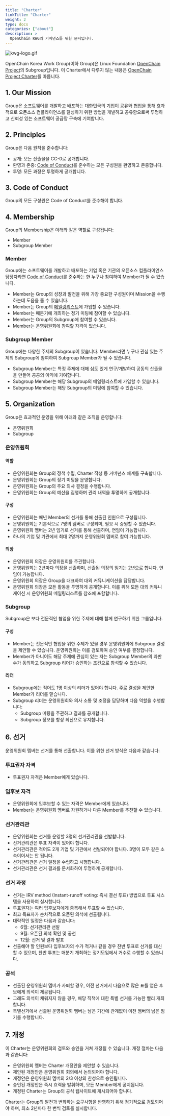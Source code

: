 ```yaml
---
title: "Charter"
linkTitle: "Charter"
weight: 2
type: docs
categories: ["about"]
description: >
  OpenChain KWG의 거버넌스를 위한 문서입니다.
---
```


 ![kwg-logo.gif](../kwg-logo.gif) 

OpenChain Korea Work Group(이하 Group)은 Linux Foundation [OpenChain Project](https://openchainproject.org/)의 Subgroup입니다. 이 Charter에서 다루지 않는 내용은 [OpenChain Project Charter](https://github.com/OpenChain-Project/Project-Charter-And-Agreements/tree/master/Project-Charter)를 따릅니다.

## 1. Our Mission

Group은 소프트웨어를 개발하고 배포하는 대한민국의 기업이 공유와 협업을 통해 효과적으로 오픈소스 컴플라이언스를 달성하기 위한 방법을 개발하고 공유함으로써 투명하고 신뢰성 있는 소프트웨어 공급망 구축에 기여합니다.

## 2. Principles

Group은 다음 원칙을 준수합니다:

- 공개: 모든 산출물을 CC-0로 공개합니다.
- 환영과 존중: [Code of Conduct](../CodeofConduct/)를 준수하는 모든 구성원을 환영하고 존중합니다.
- 투명: 모든 과정은 투명하게 공개합니다.

## 3. Code of Conduct

Group의 모든 구성원은 Code of Conduct를 준수해야 합니다.

## 4. Membership

Group의 Membership은 아래와 같은 역할로 구성됩니다:

- Member
- Subgroup Member

### Member

Group에는 소프트웨어를 개발하고 배포하는 기업 혹은 기관의 오픈소스 컴플라이언스 담당자라면 [Code of Conduct](../CodeofConduct/)를 준수하는 한 누구나 참여하여 Member가 될 수 있습니다.

- Member는 Group의 성장과 발전을 위해 가장 중요한 구성원이며 Mission을 수행하는데 도움을 줄 수 있습니다.
- Member는 Group의 [메일링리스트](https://lists.openchainproject.org/g/korea-wg)에 가입할 수 있습니다.
- Member는 매분기에 개최하는 정기 미팅에 참여할 수 있습니다.
- Member는 Group의 Subgroup에 참여할 수 있습니다.
- Member는 운영위원회에 참여할 자격이 있습니다.

### Subgroup Member

Group에는 다양한 주제의 Subgroup이 있습니다. Member라면 누구나 관심 있는 주제의 Subgroup에 참여하여 Subgroup Member가 될 수 있습니다.

- Subgroup Member는 특정 주제에 대해 심도 있게 연구/개발하여 공동의 산출물을 만들어 공공의 이익에 기여합니다.
- Subgroup Member는 해당 Subgroup의 메일링리스트에 가입할 수 있습니다.
- Subgroup Member는 해당 Subgroup의 미팅에 참여할 수 있습니다.

## 5. Organization

Group은 효과적인 운영을 위해 아래와 같은 조직을 운영합니다:

- 운영위원회
- Subgroup

### 운영위원회

#### 역할

- 운영위원회는 Group의 정책 수립, Charter 작성 등 거버넌스 체계를 구축합니다.
- 운영위원회는 Group의 정기 미팅을 운영합니다.
- 운영위원회는 Group의 주요 의사 결정을 수행합니다.
- 운영위원회는 Group의 예산을 집행하며 관리 내역을 투명하게 공개합니다.

#### 구성

- 운영위원회는 매년 Member의 선거를 통해 선출된 인원으로 구성됩니다.
- 운영위원회는 기본적으로 7명의 멤버로 구성되며, 필요 시 증원할 수 있습니다.
- 운영위원회 멤버는 2년 임기로 선거를 통해 선출하며, 연임이 가능합니다.
- 하나의 기업 및 기관에서 최대 2명까지 운영위원회 멤버로 참여 가능합니다.

#### 의장

- 운영위원회 의장은 운영위원회를 주관합니다.
- 운영위원회는 2년마다 의장을 선출하며, 선출된 의장의 임기는 2년으로 합니다. 연임이 가능합니다.
- 운영위원회 의장은 Group을 대표하여 대외 커뮤니케이션을 담당합니다.
- 운영위원회 의장은 모든 활동을 투명하게 공개합니다. 이를 위해 모든 대외 커뮤니케이션 시 운영위원회 메일링리스트를 참조에 포함합니다.

### Subgroup

Subgroup은 보다 전문적인 협업을 위한 주제에 대해 함께 연구하기 위한 그룹입니다.

#### 구성

- Member는 전문적인 협업을 위한 주제가 있을 경우 운영위원회에 Subgroup 결성을 제안할 수 있습니다. 운영위원회는 이를 검토하여 승인 여부를 결정합니다.
- Member가 아니어도 해당 주제에 관심이 있는 자는 Subgroup Member의 과반수가 동의하고 Subgroup 리더가 승인하는 조건으로 참석할 수 있습니다.

#### 리더

- Subgroup에는 적어도 1명 이상의 리더가 있어야 합니다. 주로 결성을 제안한 Member가 리더를 맡습니다.
- Subgroup 리더는 운영위원회와 의사 소통 및 조정을 담당하며 다음 역할을 수행합니다:
  - Subgroup 미팅을 주관하고 결과를 공개합니다.
  - Subgroup 정보를 항상 최신으로 유지합니다.

## 6. 선거

운영위원회 멤버는 선거를 통해 선출합니다. 이를 위한 선거 방식은 다음과 같습니다:

### 투표권자 자격

- 투표권자 자격은 Member에게 있습니다.

### 입후보 자격

- 운영위원회에 입후보할 수 있는 자격은 Member에게 있습니다.
- Member는 운영위원회 멤버로 자원하거나 다른 Member를 추천할 수 있습니다.

### 선거관리관

- 운영위원회는 선거를 운영할 3명의 선거관리관을 선발합니다.
- 선거관리관은 투표 자격이 있어야 합니다.
- 선거관리관은 적어도 2개 기업 및 기관에서 선발되어야 합니다. 3명이 모두 같은 소속이어서는 안 됩니다.
- 선거관리관은 선거 일정을 수립하고 시행합니다.
- 선거관리관은 선거 결과를 문서화하여 투명하게 공개합니다.

### 선거 과정

- 선거는 IRV method (Instant-runoff voting: 즉시 결선 투표) 방법으로 투표 시스템을 사용하여 실시합니다.
- 투표권자는 여러 입후보자에게 중복해서 투표할 수 있습니다.
- 최고 득표자가 순차적으로 오픈된 의석에 선출됩니다.
- 대략적인 일정은 다음과 같습니다:
  - 6월: 선거관리관 선발
  - 9월: 오픈된 의석 확인 및 공천
  - 12월: 선거 및 결과 발표
- 선출해야 할 인원보다 입후보자의 수가 적거나 같을 경우 찬반 투표로 선거를 대신할 수 있으며, 찬반 투표는 매분기 개최하는 정기모임에서 거수로 수행할 수 있습니다.

### 공석

- 선출된 운영위원회 멤버가 사퇴할 경우, 이전 선거에서 다음으로 많은 표를 얻은 후보에게 의석이 제공됩니다.
- 그래도 의석이 채워지지 않을 경우, 해당 직책에 대한 특별 선거를 가능한 빨리 개최합니다.
- 특별선거에서 선출된 운영위원회 멤버는 남은 기간에 관계없이 이전 멤버의 남은 임기를 수행합니다.

## 7. 개정

이 Charter는 운영위원회의 검토와 승인을 거쳐 개정될 수 있습니다. 개정 절차는 다음과 같습니다:

- 운영위원회 멤버는 Charter 개정안을 제안할 수 있습니다.
- 제안된 개정안은 운영위원회 회의에서 논의되어야 합니다.
- 개정안은 운영위원회 멤버의 2/3 이상의 찬성으로 승인됩니다.
- 승인된 개정안은 즉시 효력을 발휘하며, 모든 Member에게 공지됩니다.
- 개정된 Charter는 Group의 공식 웹사이트에 게시되어야 합니다.

Charter는 Group의 발전과 변화하는 요구사항을 반영하기 위해 정기적으로 검토되어야 하며, 최소 2년마다 한 번씩 검토를 실시합니다.